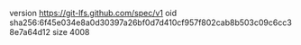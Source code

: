 version https://git-lfs.github.com/spec/v1
oid sha256:6f45e034e8a0d30397a26bf0d7d410cf957f802cab8b503c09c6cc38e7a64d12
size 4008

